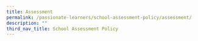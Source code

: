 ```yaml
---
title: Assessment
permalink: /passionate-learners/school-assessment-policy/assessment/
description: ""
third_nav_title: School Assessment Policy
---
```

